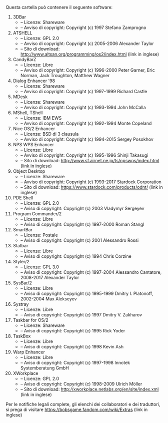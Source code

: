 ﻿Questa cartella può contenere il seguente software:

1. 3DBar
   - – Licenze: Shareware
   - – Avviso di copyright: Copyright (c) 1997 Stefano Zamprogno
2. ATSHELL
   - – Licenze: GPL 2.0
   - – Avviso di copyright: Copyright (c) 2005-2006 Alexander Taylor
   - – Sito di download: http://www.altsan.org/programming/os2/index.html (link in inglese)
3. CandyBarZ
   - – Licenze: Libre
   - – Avviso di copyright: Copyright (c) 1996-2000 Peter Garner, Eric Norman, Jack Troughton, Matthew Wagner
4. Dialog Enhancer '98
   - – Licenze: Shareware
   - – Avviso di copyright: Copyright (c) 1997-1999 Richard Castle
5. MDesk
   - – Licenze: Shareware
   - – Avviso di copyright: Copyright (c) 1993-1994 John McCalla
6. MShell, TShell
   - – Licenze: IBM EWS
   - – Avviso di copyright: Copyright (c) 1992-1994 Monte Copeland
7. Nice OS/2 Enhancer
   - – Licenze: BSD di 3 clausula
   - – Avviso di copyright: Copyright (c) 1994-2015 Sergey Posokhov
8. NPS WPS Enhancer
   - – Licenze: Libre
   - – Avviso di copyright: Copyright (c) 1995-1996 Shinji Takasugi
   - – Sito di download: http://www.sf.airnet.ne.jp/ts/npswps/index.html (link in inglese)
9. Object Desktop
   - – Licenze: Shareware
   - – Avviso di copyright: Copyright (c) 1993-2017 Stardock Corporation
   - – Sito di download: https://www.stardock.com/products/odnt/ (link in inglese)
10. PDE Shell
    - – Licenze: GPL 2.0
    - – Aviso di copyright: Copyright (c) 2003 Vladymyr Sergeyev
11. Program Commander/2
    - – Licenze: Libre
    - – Aviso di copyright: Copyright (c) 1997-2000 Roman Stangl
12. SmartBar
    - – Licenze: Postale
    - – Aviso di copyright: Copyright (c) 2001 Alessandro Rossi
13. Statbar
    - – Licenze: Libre
    - – Aviso di copyright: Copyright (c) 1994 Chris Corzine
14. Styler/2
    - – Licenze: GPL 3.0
    - – Aviso di copyright: Copyright (c) 1997-2004 Alessandro Cantatore, 2008-2017 Alexander Taylor
15. SysBar/2
    - – Licenze: Libre
    - – Aviso di copyright: Copyright (c) 1995-1999 Dmitry I. Platonoff, 2002-2004 Max Alekseyev
16. Systray
    - – Licenze: Libre
    - – Aviso di copyright: Copyright (c) 1997 Dmitry V. Zakharov
17. Taskbar for OS/2
    - – Licenze: Shareware
    - – Aviso di copyright: Copyright (c) 1995 Rick Yoder
18. TaskBox
    - – Licenze: Libre
    - – Aviso di copyright: Copyright (c) 1998 Kevin Ash
19. Warp Enhancer
    - – Licenze: Libre
    - – Aviso di copyright: Copyright (c) 1997-1998 Innotek Systemberatung GmbH
20. XWorkplace
    - – Licenze: GPL 2.0
    - – Aviso di copyright: Copyright (c) 1998-2009 Ulrich Möller
    - – Sito di download: http://xworkplace.netlabs.org/en/site/index.xml (link in inglese)

Per le notifiche legali complete, gli elenchi dei collaboratori e dei traduttori, si prega di visitare https://bobsgame.fandom.com/wiki/Extras (link in inglese)
